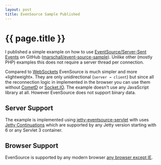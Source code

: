 ```yaml
---
layout: post
title: EvenSource Sample Published
---
```


{{ page.title }}
================

I published a simple example on how to use [EventSource/Server-Sent Events](http://dev.w3.org/html5/eventsource/) on GitHub ([marschall/event-source-sample](https://github.com/marschall/event-source-sample)). Unlike other (mostly PHP) examples this does not require a server thread per connection.

Compared to [WebSockets](http://en.wikipedia.org/wiki/WebSocket) EvenSource is much simpler and more «lightweight». They are only unidirectional (<code>server → client</code>) but since all the reconnection logic in implemented in the browser you can use them without [CometD](http://cometd.org/) or [Socket.IO](http://socket.io/). The example doesn't use any JavaScript library at all. However EvenSource does not support binary data. 

Server Support
--------------
The example is implemented using [jetty-eventsource-servlet](https://github.com/jetty-project/jetty-eventsource-servlet) with uses [Jetty Continuations](http://wiki.eclipse.org/Jetty/Feature/Continuations) which are supported by any Jetty version starting with 6 or any Servlet 3 container.

Browser Support
---------------
EvenSource is supported by any modern browser [any browser except IE](http://caniuse.com/#feat=eventsource).

